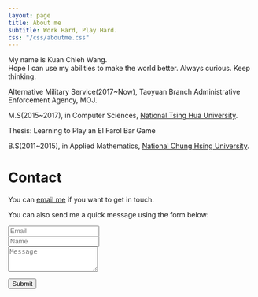 ```yaml
---
layout: page
title: About me
subtitle: Work Hard, Play Hard.
css: "/css/aboutme.css"
---
```



My name is Kuan Chieh Wang.  
Hope I can use my abilities to make the world better. Always curious. Keep thinking.



<p class="about-text">  
<span class="fa fa-briefcase about-icon"></span>
Alternative Military Service(2017~Now), Taoyuan Branch Administrative Enforcement Agency, MOJ.
</p>

<p class="about-text">
<span class="fa fa-graduation-cap about-icon"></span>
M.S(2015~2017), in Computer Sciences, <a href="http://www.nthu.edu.tw/">National Tsing Hua University</a>. </br> 
</p>
Thesis: Learning to Play an El Farol Bar Game

<p class="about-text">
<span class="fa fa-graduation-cap about-icon"></span>
B.S(2011~2015), in Applied Mathematics, <a href="https://www.nchu.edu.tw/index">National Chung Hsing University</a>.
</p>


<div id="contactme-section">
<h1 id="contact">Contact</h1>

<!--
<div class="alert alert-danger" role="alert">
I will be away until Feb 6, with very limited time to work. My responses will be slow during this period.
</div>
-->



<p>You can <a href="mailto:can546257@gmail.com?subject=Hello from can-chieh.github.io">email me</a> if you want to get in touch.
<form action="https://formspree.io/can546257@gmail.com" method="POST" class="form" id="contact-form">
  <p>You can also send me a quick message using the form below:</p>
  <div class="row">
    <div class="col-xs-6">
      <input type="email" name="_replyto" class="form-control input-lg" placeholder="Email" title="Email">
    </div>
    <div class="col-xs-6">
      <input type="text" name="name" class="form-control input-lg" placeholder="Name" title="Name">
    </div>
  </div>
  <input type="hidden" name="_subject" value="New submission from can-chieh.github.io">
  <textarea type="text" name="content" class="form-control input-lg" placeholder="Message" title="Message" required="required" rows="3"></textarea>
  <input type="text" name="_gotcha" style="display:none">
  <input type="hidden" name="_next" value="./aboutme?message=Your message was sent successfully, thanks!" />
  
  <button type="submit" class="btn btn-lg btn-primary">Submit</button>
</form>


